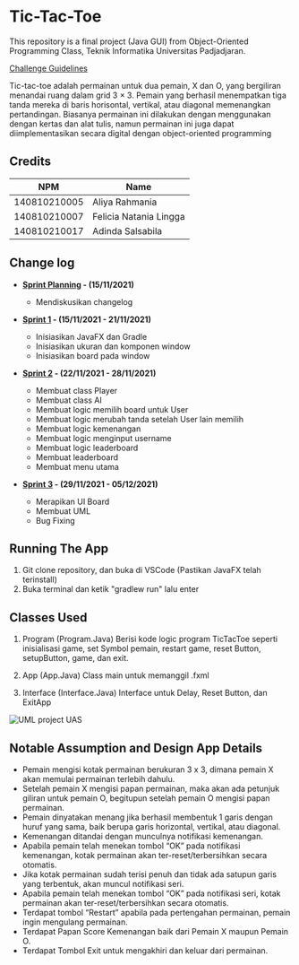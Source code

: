 # Tic-Tac-Toe

This repository is a final project (Java GUI) from Object-Oriented Programming Class, Teknik Informatika Universitas Padjadjaran. 

[Challenge Guidelines](challenge-guideline.md)

Tic-tac-toe adalah permainan untuk dua pemain, X dan O, yang bergiliran menandai ruang dalam grid 3 × 3. Pemain yang berhasil menempatkan tiga tanda mereka di baris horisontal, vertikal, atau diagonal memenangkan pertandingan. Biasanya permainan ini dilakukan dengan menggunakan dengan kertas dan alat tulis, namun permainan ini juga dapat diimplementasikan secara digital dengan object-oriented programming

## Credits
| NPM           | Name                   |
| ------------- |------------------------|
| 140810210005  | Aliya Rahmania         |
| 140810210007  | Felicia Natania Lingga |
| 140810210017  | Adinda Salsabila       |

## Change log
- **[Sprint Planning](changelog/sprint-planning.md) - (15/11/2021)** 
   - Mendiskusikan changelog

- **[Sprint 1](changelog/sprint-1.md) - (15/11/2021 - 21/11/2021)** 
   - Inisiasikan JavaFX dan Gradle
   - Inisiasikan ukuran dan komponen window
   - Inisiasikan board pada window

- **[Sprint 2](changelog/sprint-2.md) - (22/11/2021 - 28/11/2021)** 
   - Membuat class Player
   - Membuat class AI 
   - Membuat logic memilih board untuk User
   - Membuat logic merubah tanda setelah User lain memilih
   - Membuat logic kemenangan
   - Membuat logic menginput username
   - Membuat logic leaderboard
   - Membuat leaderboard
   - Membuat menu utama
   
- **[Sprint 3](changelog/sprint-3.md) - (29/11/2021 - 05/12/2021)** 
   - Merapikan UI Board
   - Membuat UML
   - Bug Fixing

## Running The App

1. Git clone repository, dan buka di VSCode (Pastikan JavaFX telah terinstall)
2. Buka terminal dan ketik "gradlew run" lalu enter

## Classes Used

1. Program (Program.Java)
Berisi kode logic program TicTacToe seperti inisialisasi game, set Symbol pemain, restart game, reset Button, setupButton, game, dan exit.

2. App (App.Java)
Class main untuk memanggil .fxml

3. Interface (Interface.Java)
Interface untuk Delay, Reset Button, dan ExitApp

![UML project UAS](https://user-images.githubusercontent.com/100197250/205794489-bf385fb7-c072-4680-803b-fc3a4c54c93a.png)


## Notable Assumption and Design App Details

- Pemain mengisi kotak permainan berukuran 3 x 3, dimana pemain X akan memulai permainan terlebih dahulu.
- Setelah pemain X mengisi papan permainan, maka akan ada petunjuk giliran untuk pemain O, begitupun setelah pemain O mengisi papan permainan. 
- Pemain dinyatakan menang jika berhasil membentuk 1 garis dengan huruf yang sama, baik berupa garis horizontal, vertikal, atau diagonal.
- Kemenangan ditandai dengan munculnya notifikasi kemenangan. 
- Apabila pemain telah menekan tombol “OK” pada notifikasi kemenangan, kotak permainan akan ter-reset/terbersihkan secara otomatis.
- Jika kotak permainan sudah terisi penuh dan tidak ada satupun garis yang terbentuk, akan muncul notifikasi seri. 
- Apabila pemain telah menekan tombol “OK” pada notifikasi seri, kotak permainan akan ter-reset/terbersihkan secara otomatis.
- Terdapat tombol “Restart” apabila pada pertengahan permainan, pemain ingin mengulang permainan.
- Terdapat Papan Score Kemenangan baik dari Pemain X maupun Pemain O.
- Terdapat Tombol Exit untuk mengakhiri dan keluar dari permainan.

